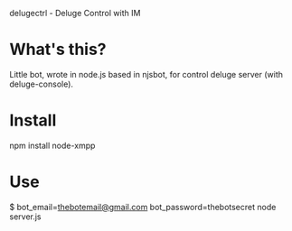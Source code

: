
delugectrl - Deluge Control with IM 

What's this?
============

Little bot, wrote in node.js based in njsbot, for control deluge server (with deluge-console).

Install
=======

npm install node-xmpp


Use
===

$ bot_email=thebotemail@gmail.com bot_password=thebotsecret node server.js


